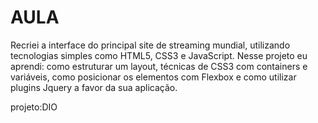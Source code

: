 # AULA
Recriei a interface do principal site de streaming mundial, utilizando tecnologias simples como HTML5, CSS3 e JavaScript. 
Nesse projeto eu aprendi: como estruturar um layout, técnicas de CSS3 com containers e variáveis, como posicionar os elementos com Flexbox e como utilizar plugins Jquery a favor da sua aplicação.

projeto:DIO
